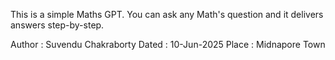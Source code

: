 This is a simple Maths GPT. You can ask any Math's question and it delivers answers step-by-step.

Author : Suvendu Chakraborty
Dated  : 10-Jun-2025
Place  : Midnapore Town
